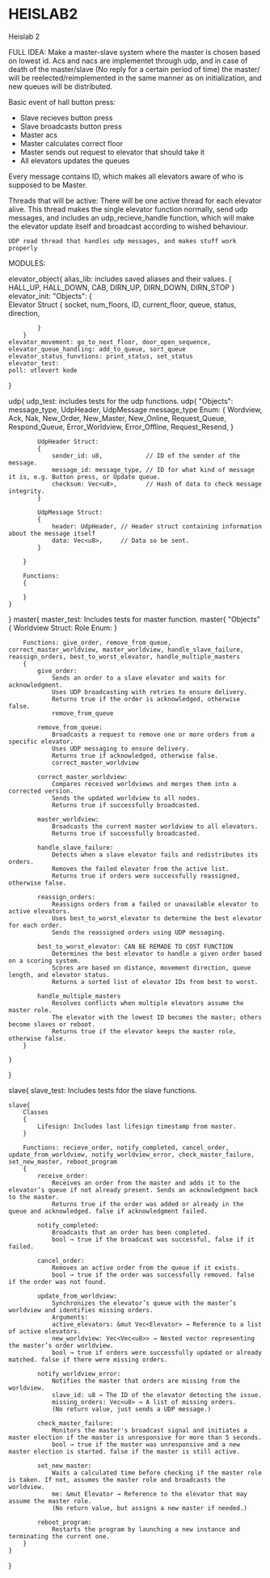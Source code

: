 # HEISLAB2
Heislab 2 

FULL IDEA:
Make a master-slave system where the master is chosen based on lowest id. Acs and nacs are implementet through udp, and in case of death of the master/slave (No reply for a certain period of time) the master/ will be reelected/reimplemented in the same manner as on initialization, and new queues will be distributed.

Basic event of hall button press:
- Slave recieves button press
- Slave broadcasts button press
- Master acs
- Master calculates correct floor
- Master sends out request to elevator that should take it
- All elevators updates the queues

Every message contains ID, which makes all elevators aware of who is supposed to be Master. 

Threads that will be active:
    There will be one active thread for each elevator alive. This thread makes the single elevator function normally, send udp messages, and includes an udp_recieve_handle function, which will make the elevator update itself and broadcast according to wished behaviour. 

    UDP read thread that handles udp messages, and makes stuff work properly

MODULES:

elevator_object{
    alias_lib: includes saved aliases and their values. 
        {
            HALL_UP, HALL_DOWN, CAB, DIRN_UP, DIRN_DOWN, DIRN_STOP
        }
    elevator_init:
        "Objects":
        {   
            Elevator Struct
            {
                socket,
                num_floors,
                ID,
                current_floor,
                queue,
                status,
                direction,

            }
        }
    elevator_movement: go_to_next_floor, door_open_sequence, 
    elevator_queue_handling: add_to_queue, sort_queue
    elevator_status_funvtions: print_status, set_status
    elevator_test: 
    poll: utlevert kode
}

udp{
    udp_test: includes tests for the udp functions.
    udp{
        "Objects": message_type, UdpHeader, UdpMessage
            message_type Enum:
            {
                Wordview,
                Ack,
                Nak,
                New_Order,
                New_Master,
                New_Online,
                Request_Queue,
                Respond_Queue,
                Error_Worldview,
                Error_Offline,
                Request_Resend,
            }

            UdpHeader Struct:
            {
                sender_id: u8,            // ID of the sender of the message.
                message_id: message_type, // ID for what kind of message it is, e.g. Button press, or Update queue.
                checksum: Vec<u8>,        // Hash of data to check message integrity.
            }

            UdpMessage Struct:
            {
                header: UdpHeader, // Header struct containing information about the message itself
                data: Vec<u8>,     // Data so be sent.
            }

        }

        Functions:
        {

        }
    }
}
master{
    master_test: Includes tests for master function. 
    master{
        "Objects"
        {
            Worldview Struct:
            Role Enum: 
        }

        Functions: give_order, remove_from_queue, correct_master_worldview, master_worldview, handle_slave_failure, reassign_orders, best_to_worst_elevator, handle_multiple_masters
        {
            give_order:
                Sends an order to a slave elevator and waits for acknowledgment.
                Uses UDP broadcasting with retries to ensure delivery.
                Returns true if the order is acknowledged, otherwise false.
                remove_from_queue

            remove_from_queue:
                Broadcasts a request to remove one or more orders from a specific elevator.
                Uses UDP messaging to ensure delivery.
                Returns true if acknowledged, otherwise false.
                correct_master_worldview

            correct_master_worldview:
                Compares received worldviews and merges them into a corrected version.
                Sends the updated worldview to all nodes.
                Returns true if successfully broadcasted.

            master_worldview:
                Broadcasts the current master worldview to all elevators.
                Returns true if successfully broadcasted.

            handle_slave_failure:
                Detects when a slave elevator fails and redistributes its orders.
                Removes the failed elevator from the active list.
                Returns true if orders were successfully reassigned, otherwise false.

            reassign_orders:
                Reassigns orders from a failed or unavailable elevator to active elevators.
                Uses best_to_worst_elevator to determine the best elevator for each order.
                Sends the reassigned orders using UDP messaging.

            best_to_worst_elevator: CAN BE REMADE TO COST FUNCTION
                Determines the best elevator to handle a given order based on a scoring system.
                Scores are based on distance, movement direction, queue length, and elevator status.
                Returns a sorted list of elevator IDs from best to worst.

            handle_multiple_masters
                Resolves conflicts when multiple elevators assume the master role.
                The elevator with the lowest ID becomes the master; others become slaves or reboot.
                Returns true if the elevator keeps the master role, otherwise false.
        }

    }
}

slave{
    slave_test: Includes tests fdor the slave functions.

    slave{
        Classes
        {
            Lifesign: Includes last lifesign timestamp from master.
        }

        Functions: recieve_order, notify_completed, cancel_order, update_from_worldview, notify_worldview_error, check_master_failure, set_new_master, reboot_program
        {
            receive_order:
                Receives an order from the master and adds it to the elevator’s queue if not already present. Sends an acknowledgment back to the master.
                Returns true if the order was added or already in the queue and acknowledged. false if acknowledgment failed.

            notify_completed:
                Broadcasts that an order has been completed.
                bool → true if the broadcast was successful, false if it failed.

            cancel_order:
                Removes an active order from the queue if it exists.
                bool → true if the order was successfully removed. false if the order was not found.

            update_from_worldview:
                Synchronizes the elevator’s queue with the master’s worldview and identifies missing orders.
                Arguments:
                active_elevators: &mut Vec<Elevator> → Reference to a list of active elevators.
                new_worldview: Vec<Vec<u8>> → Nested vector representing the master’s order worldview.
                bool → true if orders were successfully updated or already matched. false if there were missing orders.

            notify_worldview_error:
                Notifies the master that orders are missing from the worldview.
                slave_id: u8 → The ID of the elevator detecting the issue.
                missing_orders: Vec<u8> → A list of missing orders.
                (No return value, just sends a UDP message.)

            check_master_failure:
                Monitors the master's broadcast signal and initiates a master election if the master is unresponsive for more than 5 seconds.
                bool → true if the master was unresponsive and a new master election is started. false if the master is still active.

            set_new_master:
                Waits a calculated time before checking if the master role is taken. If not, assumes the master role and broadcasts the worldview.
                me: &mut Elevator → Reference to the elevator that may assume the master role.
                (No return value, but assigns a new master if needed.)

            reboot_program:
                Restarts the program by launching a new instance and terminating the current one.
        }
    }
}
